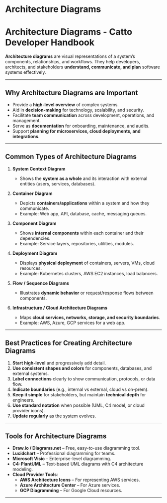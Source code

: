 # Architecture Diagrams

# Architecture Diagrams - Catto Developer Handbook

**Architecture diagrams** are visual representations of a system’s components, relationships, and workflows. They help developers, architects, and stakeholders **understand, communicate, and plan** software systems effectively.

---

## Why Architecture Diagrams are Important

- Provide a **high-level overview** of complex systems.  
- Aid in **decision-making** for technology, scalability, and security.  
- Facilitate **team communication** across development, operations, and management.  
- Serve as **documentation** for onboarding, maintenance, and audits.  
- Support **planning for microservices, cloud deployments, and integrations**.  

---

## Common Types of Architecture Diagrams

1. **System Context Diagram**
   - Shows the **system as a whole** and its interaction with external entities (users, services, databases).  

2. **Container Diagram**
   - Depicts **containers/applications** within a system and how they communicate.  
   - Example: Web app, API, database, cache, messaging queues.  

3. **Component Diagram**
   - Shows **internal components** within each container and their dependencies.  
   - Example: Service layers, repositories, utilities, modules.  

4. **Deployment Diagram**
   - Displays **physical deployment** of containers, servers, VMs, cloud resources.  
   - Example: Kubernetes clusters, AWS EC2 instances, load balancers.  

5. **Flow / Sequence Diagrams**
   - Illustrates **dynamic behavior** or request/response flows between components.  

6. **Infrastructure / Cloud Architecture Diagrams**
   - Maps **cloud services, networks, storage, and security boundaries**.  
   - Example: AWS, Azure, GCP services for a web app.  

---

## Best Practices for Creating Architecture Diagrams

1. **Start high-level** and progressively add detail.  
2. **Use consistent shapes and colors** for components, databases, and external systems.  
3. **Label connections** clearly to show communication, protocols, or data flow.  
4. **Indicate boundaries** (e.g., internal vs external, cloud vs on-prem).  
5. **Keep it simple** for stakeholders, but maintain **technical depth** for engineers.  
6. **Use standard notation** when possible (UML, C4 model, or cloud provider icons).  
7. **Update regularly** as the system evolves.  

---

## Tools for Architecture Diagrams

- **Draw.io / Diagrams.net** – Free, easy-to-use diagramming tool.  
- **Lucidchart** – Professional diagramming for teams.  
- **Microsoft Visio** – Enterprise-level diagramming.  
- **C4-PlantUML** – Text-based UML diagrams with C4 architecture modeling.  
- **Cloud Provider Tools**:  
  - **AWS Architecture Icons** – For representing AWS services.  
  - **Azure Architecture Center** – For Azure services.  
  - **GCP Diagramming** – For Google Cloud resources.  

---


